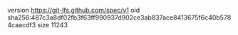 version https://git-lfs.github.com/spec/v1
oid sha256:487c3a8df02fb3f63ff990937d902ce3ab837ace8413675f6c40b5784caacdf3
size 11243
